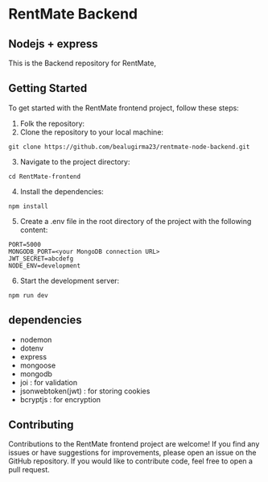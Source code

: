 # RentMate Backend

## Nodejs + express

This is the Backend repository for RentMate,

## Getting Started

To get started with the RentMate frontend project, follow these steps:

1. Folk the repository:
2. Clone the repository to your local machine:

```
git clone https://github.com/bealugirma23/rentmate-node-backend.git
```

3. Navigate to the project directory:

```
cd RentMate-frontend
```

4. Install the dependencies:

```
npm install
```
5. Create a .env file in the root directory of the project with the following content:
   
  ```
PORT=5000
MONGODB_PORT=<your MongoDB connection URL>
JWT_SECRET=abcdefg
NODE_ENV=development
```
6. Start the development server:

```
npm run dev
```

## dependencies
- nodemon
- dotenv
- express
- mongoose
- mongodb
- joi : for validation
- jsonwebtoken(jwt) : for storing cookies
- bcryptjs : for encryption

## Contributing

Contributions to the RentMate frontend project are welcome! If you find any issues or have suggestions for improvements, please open an issue on the GitHub repository. If you would like to contribute code, feel free to open a pull request.
